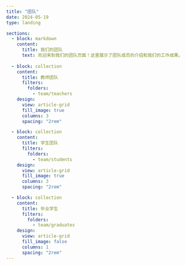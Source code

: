 ```yaml
---
title: "团队"
date: 2024-05-19
type: landing

sections:
  - block: markdown
    content:
      title: 我们的团队
      text: 欢迎来到我们的团队页面！这里展示了团队成员的介绍和我们的工作成果。
  
  - block: collection
    content:
      title: 教师团队
      filters:
        folders:
          - team/teachers
    design:
      view: article-grid
      fill_image: true
      columns: 3
      spacing: "2rem"

  - block: collection
    content:
      title: 学生团队
      filters:
        folders:
          - team/students
    design:
      view: article-grid
      fill_image: true
      columns: 3
      spacing: "2rem"

  - block: collection
    content:
      title: 毕业学生
      filters:
        folders:
          - team/graduates
    design:
      view: article-grid
      fill_image: false
      columns: 1
      spacing: "2rem"
---
```


